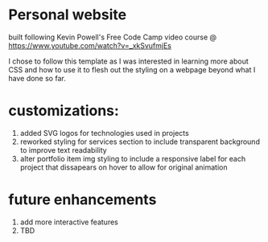# Personal website
built following Kevin Powell's Free Code Camp video course @ https://www.youtube.com/watch?v=_xkSvufmjEs

I chose to follow this template as I was interested in learning more about CSS and how to use it to flesh out the styling on a webpage beyond what I have done so far.

# customizations:
1. added SVG logos for technologies used in projects
2. reworked styling for services section to include transparent background to improve text readability
3. alter portfolio item img styling to include a responsive label for each project that dissapears on hover to allow for original animation

# future enhancements
1. add more interactive features
2. TBD
